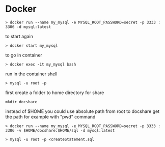 # Docker

```shell
> docker run --name my_mysql -e MYSQL_ROOT_PASSWORD=secret -p 3333 : 3306 -d mysql:latest
```

to start again
```shell
> docker start my_mysql
```

to go in container
```shell
> docker exec -it my_mysql bash
```

run in the container shell
```shell
> mysql -u root -p
```
first create a folder to home directory for share
```shell
mkdir docshare
```
instead of $HOME you could use absolute path from root to docshare
get the path for example with "pwd" command

```shell
> docker run --name my_mysql -e MYSQL_ROOT_PASSWORD=secret -p 3333 : 3306 -v $HOME/docshare:$HOME/sql -d mysql:latest
```


```shell
> mysql -u root -p <createStatement.sql
```
